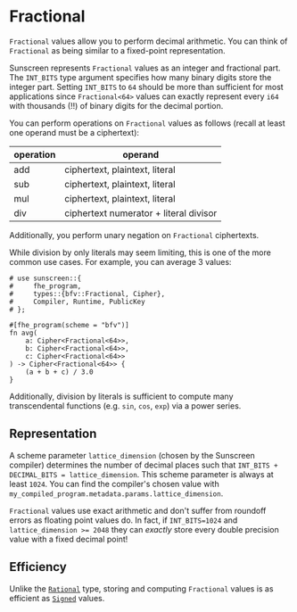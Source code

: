 # Fractional
`Fractional` values allow you to perform decimal arithmetic. You can think of `Fractional` as being similar to a fixed-point representation.

Sunscreen represents `Fractional` values as an integer and fractional part.  The `INT_BITS` type argument specifies how many binary digits store the integer part. Setting `INT_BITS` to `64` should be more than sufficient for most applications since `Fractional<64>` values can exactly represent every `i64` with thousands (!!) of binary digits for the decimal portion. 

You can perform operations on `Fractional` values as follows (recall at least one operand must be a ciphertext):

operation | operand
----------|---------------------------------------
add       | ciphertext, plaintext, literal
sub       | ciphertext, plaintext, literal
mul       | ciphertext, plaintext, literal
div       | ciphertext numerator + literal divisor

Additionally, you perform unary negation on `Fractional` ciphertexts.

While division by only literals may seem limiting, this is one of the more common use cases. For example, you can average 3 values:

```rust,no_run
# use sunscreen::{
#     fhe_program,
#     types::{bfv::Fractional, Cipher},
#     Compiler, Runtime, PublicKey
# };

#[fhe_program(scheme = "bfv")]
fn avg(
    a: Cipher<Fractional<64>>,
    b: Cipher<Fractional<64>>,
    c: Cipher<Fractional<64>>
) -> Cipher<Fractional<64>> {
    (a + b + c) / 3.0
}
```

Additionally, division by literals is sufficient to compute many transcendental functions (e.g. `sin`, `cos`, `exp`) via a power series.

## Representation
A scheme parameter `lattice_dimension` (chosen by the Sunscreen compiler) determines the number of decimal places such that `INT_BITS + DECIMAL_BITS = lattice_dimension`. This scheme parameter is always at least `1024`. You can find the compiler's chosen value with `my_compiled_program.metadata.params.lattice_dimension`.

`Fractional` values use exact arithmetic and don't suffer from roundoff errors as floating point values do. In fact, if `INT_BITS=1024` and `lattice_dimension >= 2048` they can *exactly* store every double precision value with a fixed decimal point!

## Efficiency
Unlike the [`Rational`](./rational.md) type, storing and computing `Fractional` values is as efficient as [`Signed`](./signed.md) values.
